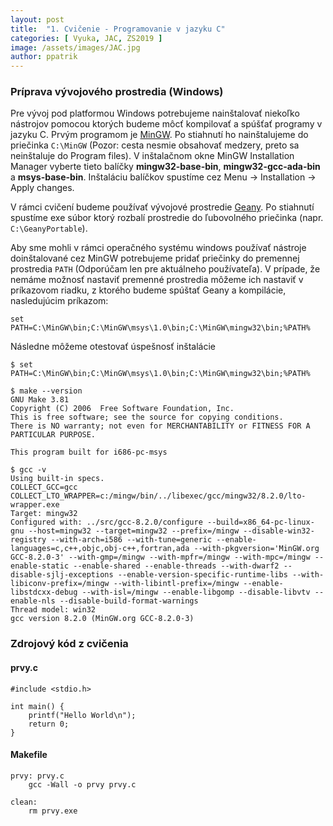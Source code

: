 ```yaml
---
layout: post
title:  "1. Cvičenie - Programovanie v jazyku C"
categories: [ Vyuka, JAC, ZS2019 ]
image: /assets/images/JAC.jpg
author: ppatrik
---
```


### Príprava vývojového prostredia (Windows)

Pre vývoj pod platformou Windows potrebujeme nainštalovať niekoľko nástrojov pomocou ktorých budeme môcť kompilovať a spúšťať programy v jazyku C.
Prvým programom je [MinGW](https://osdn.net/projects/mingw/downloads/68260/mingw-get-setup.exe/).
Po stiahnutí ho nainštalujeme do priečinka `C:\MinGW` (Pozor: cesta nesmie obsahovať medzery, preto sa neinštaluje do Program files).
V inštalačnom okne MinGW Installation Manager vyberte tieto balíčky **mingw32-base-bin**, **mingw32-gcc-ada-bin** a **msys-base-bin**.
Inštaláciu balíčkov spustíme cez Menu -> Installation -> Apply changes.

V rámci cvičení budeme používať vývojové prostredie [Geany](https://portableapps.com/apps/development/geany_portable).
Po stiahnutí spustíme exe súbor ktorý rozbalí prostredie do ľubovolného priečinka (napr. `C:\GeanyPortable`).

Aby sme mohli v rámci operačného systému windows používať nástroje doinštalované cez MinGW potrebujeme pridať priečinky do premennej prostredia `PATH` (Odporúčam len pre aktuálneho používateľa).
V prípade, že nemáme možnosť nastaviť premenné prostredia môžeme ich nastaviť v príkazovom riadku, z ktorého budeme spúštať Geany a kompilácie, nasledujúcim príkazom:

```
set PATH=C:\MinGW\bin;C:\MinGW\msys\1.0\bin;C:\MinGW\mingw32\bin;%PATH%
```

Následne môžeme otestovať úspešnosť inštalácie

```
$ set PATH=C:\MinGW\bin;C:\MinGW\msys\1.0\bin;C:\MinGW\mingw32\bin;%PATH%

$ make --version
GNU Make 3.81
Copyright (C) 2006  Free Software Foundation, Inc.
This is free software; see the source for copying conditions.
There is NO warranty; not even for MERCHANTABILITY or FITNESS FOR A
PARTICULAR PURPOSE.

This program built for i686-pc-msys

$ gcc -v
Using built-in specs.
COLLECT_GCC=gcc
COLLECT_LTO_WRAPPER=c:/mingw/bin/../libexec/gcc/mingw32/8.2.0/lto-wrapper.exe
Target: mingw32
Configured with: ../src/gcc-8.2.0/configure --build=x86_64-pc-linux-gnu --host=mingw32 --target=mingw32 --prefix=/mingw --disable-win32-registry --with-arch=i586 --with-tune=generic --enable-languages=c,c++,objc,obj-c++,fortran,ada --with-pkgversion='MinGW.org GCC-8.2.0-3' --with-gmp=/mingw --with-mpfr=/mingw --with-mpc=/mingw --enable-static --enable-shared --enable-threads --with-dwarf2 --disable-sjlj-exceptions --enable-version-specific-runtime-libs --with-libiconv-prefix=/mingw --with-libintl-prefix=/mingw --enable-libstdcxx-debug --with-isl=/mingw --enable-libgomp --disable-libvtv --enable-nls --disable-build-format-warnings
Thread model: win32
gcc version 8.2.0 (MinGW.org GCC-8.2.0-3)
```

### Zdrojový kód z cvičenia

#### prvy.c
```
#include <stdio.h>

int main() {
    printf("Hello World\n");
    return 0;
}
```

#### Makefile
```
prvy: prvy.c
    gcc -Wall -o prvy prvy.c

clean:
    rm prvy.exe
```
